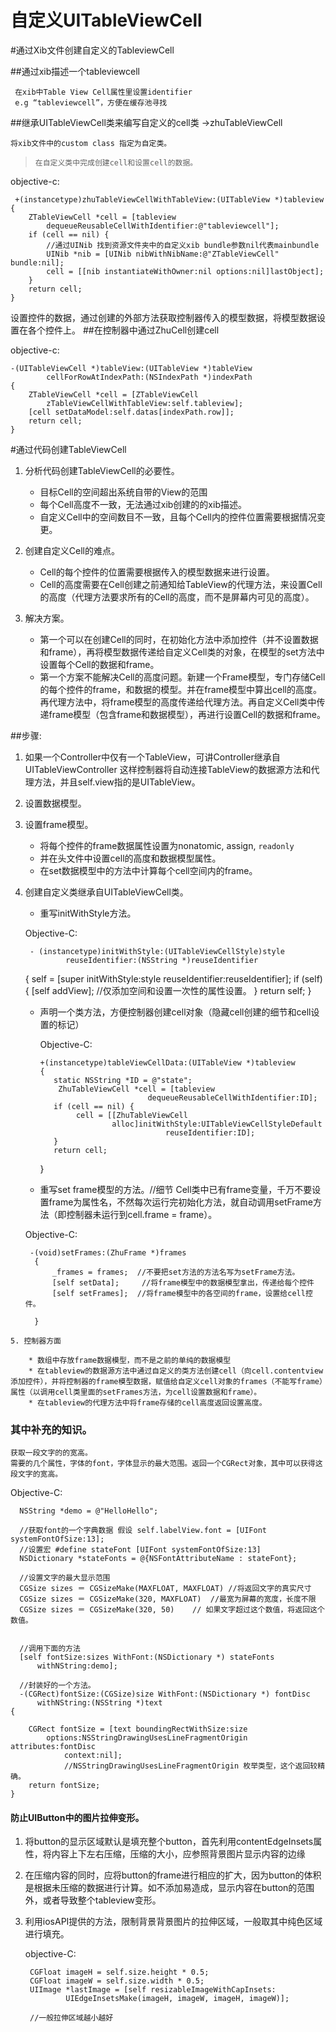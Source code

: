 # 自定义UITableViewCell

<!-- create time: 2014-10-01 20:44:48  -->
#通过Xib文件创建自定义的TableviewCell


##通过xib描述一个tableviewcell
    
     在xib中Table View Cell属性里设置identifier 
     e.g “tableviewcell”，方便在缓存池寻找
     
##继承UITableViewCell类来编写自定义的cell类 ->zhuTableViewCell

    将xib文件中的custom class 指定为自定类。
    
> ```在自定义类中完成创建cell和设置cell的数据。```
    
 objective-c:
 
     +(instancetype)zhuTableViewCellWithTableView:(UITableView *)tableview
    {   
        ZTableViewCell *cell = [tableview 
            dequeueReusableCellWithIdentifier:@"tableviewcell"];
        if (cell == nil) {
            //通过UINib 找到资源文件夹中的自定义xib bundle参数nil代表mainbundle
            UINib *nib = [UINib nibWithNibName:@"ZTableViewCell" bundle:nil];
            cell = [[nib instantiateWithOwner:nil options:nil]lastObject];
        }
        return cell;
    }

设置控件的数据，通过创建的外部方法获取控制器传入的模型数据，将模型数据设置在各个控件上。
##在控制器中通过ZhuCell创建cell


objective-c:

    -(UITableViewCell *)tableView:(UITableView *)tableView 
            cellForRowAtIndexPath:(NSIndexPath *)indexPath
    {
        ZTableViewCell *cell = [ZTableViewCell     
            zTableViewCellWithTableView:self.tableview];
        [cell setDataModel:self.datas[indexPath.row]];
        return cell;
    }

#通过代码创建TableViewCell

1. 分析代码创建TableViewCell的必要性。

    * 目标Cell的空间超出系统自带的View的范围
    * 每个Cell高度不一致，无法通过xib创建的的xib描述。
    * 自定义Cell中的空间数目不一致，且每个Cell内的控件位置需要根据情况变更。
    
2. 创建自定义Cell的难点。

    * Cell的每个控件的位置需要根据传入的模型数据来进行设置。
    * Cell的高度需要在Cell创建之前通知给TableView的代理方法，来设置Cell的高度（代理方法要求所有的Cell的高度，而不是屏幕内可见的高度）。
    
3. 解决方案。

    * 第一个可以在创建Cell的同时，在初始化方法中添加控件（并不设置数据和frame），再将模型数据传递给自定义Cell类的对象，在模型的set方法中设置每个Cell的数据和frame。
    * 第一个方案不能解决Cell的高度问题。新建一个Frame模型，专门存储Cell的每个控件的frame，和数据的模型。并在frame模型中算出cell的高度。再代理方法中，将frame模型的高度传递给代理方法。再自定义Cell类中传递frame模型（包含frame和数据模型），再进行设置Cell的数据和frame。
    
    
    
##步骤:

   1. 如果一个Controller中仅有一个TableView，可讲Controller继承自UITableViewController
 这样控制器将自动连接TableView的数据源方法和代理方法，并且self.view指的是UITableView。
   2. 设置数据模型。
   3. 设置frame模型。
       * 将每个控件的frame数据属性设置为nonatomic, assign, ```readonly```
       * 并在头文件中设置cell的高度和数据模型属性。
       * 在set数据模型中的方法中计算每个cell空间内的frame。
   4. 创建自定义类继承自UITableViewCell类。
       
       * 重写initWithStyle方法。
       
       Objective-C:
       
           - (instancetype)initWithStyle:(UITableViewCellStyle)style 
                   reuseIdentifier:(NSString *)reuseIdentifier
        {
            self = [super initWithStyle:style reuseIdentifier:reuseIdentifier];
            if (self) {
                [self addView]; //仅添加空间和设置一次性的属性设置。
            }
            return self;
        }
       * 声明一个类方法，方便控制器创建cell对象（隐藏cell创建的细节和cell设置的标记）
       
         Objective-C:
             
             +(instancetype)tableViewCellData:(UITableView *)tableview
             {
                static NSString *ID = @"state";
                 ZhuTableViewCell *cell = [tableview 
                                     dequeueReusableCellWithIdentifier:ID];
                if (cell == nil) {
                     cell = [[ZhuTableViewCell 
                             alloc]initWithStyle:UITableViewCellStyleDefault     
                                         reuseIdentifier:ID];
                }
                return cell;
            }

       * 重写set frame模型的方法。//细节 Cell类中已有frame变量，千万不要设置frame为属性名，不然每次运行完初始化方法，就自动调用setFrame方法（即控制器未运行到cell.frame = frame）。
       
       Objective-C:
 
           -(void)setFrames:(ZhuFrame *)frames
            {
                _frames = frames;  //不要把set方法的方法名写为setFrame方法。
                [self setData];     //将frame模型中的数据模型拿出，传递给每个控件
                [self setFrames];  //将frame模型中的各空间的frame，设置给cell控件。

            }    

    5. 控制器方面
    
        * 数组中存放frame数据模型，而不是之前的单纯的数据模型
        * 在tableview的数据源方法中通过自定义的类方法创建cell（向cell.contentview添加控件），并将控制器的frame模型数据，赋值给自定义cell对象的frames（不能写frame）属性（以调用cell类里面的setFrames方法，为cell设置数据和frame）。
        * 在tableview的代理方法中将frame存储的cell高度返回设置高度。
 
 
### 其中补充的知识。

    获取一段文字的的宽高。
    需要的几个属性，字体的font，字体显示的最大范围。返回一个CGRect对象，其中可以获得这段文字的宽高。
    
  Objective-C:
  
      NSString *demo = @"HelloHello";
      
      //获取font的一个字典数据 假设 self.labelView.font = [UIFont systemFontOfSize:13];
      //设置宏 #define stateFont [UIFont systemFontOfSize:13]
      NSDictionary *stateFonts = @{NSFontAttributeName : stateFont};
      
      //设置文字的最大显示范围
      CGSize sizes ＝ CGSizeMake(MAXFLOAT, MAXFLOAT) //将返回文字的真实尺寸
      CGSize sizes ＝ CGSizeMake(320, MAXFLOAT)  //最宽为屏幕的宽度，长度不限
      CGSize sizes ＝ CGSizeMake(320, 50)    // 如果文字超过这个数值，将返回这个数值。
      
      
      //调用下面的方法
      [self fontSize:sizes WithFont:(NSDictionary *) stateFonts 
          withNString:demo];
      
      //封装好的一个方法。
      -(CGRect)fontSize:(CGSize)size WithFont:(NSDictionary *) fontDisc 
          withNString:(NSString *)text
    {
    
        CGRect fontSize = [text boundingRectWithSize:size 
            options:NSStringDrawingUsesLineFragmentOrigin attributes:fontDisc 
                context:nil]; 
                //NSStringDrawingUsesLineFragmentOrigin 枚举类型，这个返回较精确。
        return fontSize;
    }

   
   
#### 防止UIButton中的图片拉伸变形。

1. 将button的显示区域默认是填充整个button，首先利用contentEdgeInsets属性，将内容上下左右压缩，压缩的大小，应参照背景图片显示内容的边缘
2. 在压缩内容的同时，应将button的frame进行相应的扩大，因为button的体积是根据未压缩的数据进行计算。如不添加易造成，显示内容在button的范围外，或者导致整个tableview变形。
3. 利用iosAPI提供的方法，限制背景背景图片的拉伸区域，一般取其中纯色区域进行填充。
  
    objective-C:
    
        
        CGFloat imageH = self.size.height * 0.5;
        CGFloat imageW = self.size.width * 0.5;
        UIImage *lastImage = [self resizableImageWithCapInsets:
                UIEdgeInsetsMake(imageH, imageW, imageH, imageW)];
                
        //一般拉伸区域越小越好


